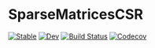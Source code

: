 # SparseMatricesCSR

[![Stable](https://img.shields.io/badge/docs-stable-blue.svg)](https://gridap.github.io/SparseMatricesCSR.jl/stable)
[![Dev](https://img.shields.io/badge/docs-dev-blue.svg)](https://gridap.github.io/SparseMatricesCSR.jl/dev)
[![Build Status](https://travis-ci.com/gridap/SparseMatricesCSR.jl.svg?branch=master)](https://travis-ci.com/gridap/SparseMatricesCSR.jl)
[![Codecov](https://codecov.io/gh/gridap/SparseMatricesCSR.jl/branch/master/graph/badge.svg)](https://codecov.io/gh/gridap/SparseMatricesCSR.jl)
